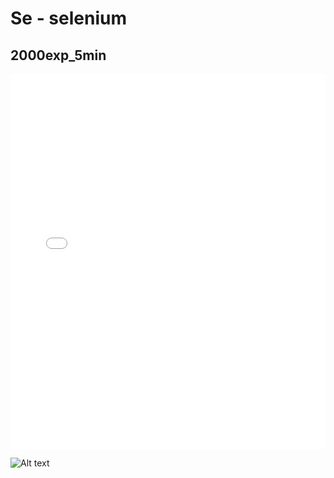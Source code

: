 # Se - selenium

## 2000exp_5min

<iframe src="../../html/Se_2000exp_5min.html" width="100%" height="600px" frameborder="0"></iframe>

![Alt text](Se_2000exp_5min.png)

